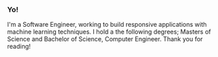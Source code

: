 ### Yo!
I'm a Software Engineer, working to build responsive applications with machine learning techniques.
I hold a the following degrees; Masters of Science and Bachelor of Science, Computer Engineer.
Thank you for reading!
